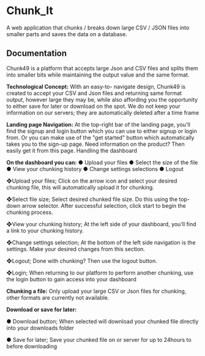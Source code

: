 # Chunk_It
A web application that chunks / breaks down large CSV / JSON files into smaller parts and saves the data on a database.
## Documentation

Chunk49 is a platform that accepts large Json and CSV files and splits them into smaller bits while 
maintaining the output value and the same format.

**Technological Concept:**
With an easy-to- navigate design, Chunk49 is created to accept your CSV and Json files and returning 
same format output, however large they may be, while also affording you the opportunity to either save 
for later or download on the spot.
We do not keep your information on our servers; they are automatically deleted after a time frame

**Landing page Navigation:**
At the top-right bar of the landing page, you'll find the signup and login button which you can use to 
either signup or login from. Or you can make use of the "get started" button which automatically takes 
you to the sign-up page. Need information on the product? Then easily get it from this page.
Handling the dashboard

**On the dashboard you can:**
● Upload your files
● Select the size of the file
● View your chunking history
● Change settings selections
● Logout

❖Upload your files;
Click on the arrow icon and select your desired chunking file, this will automatically upload it for
chunking.

❖Select file size;
Select desired chunked file size. Do this using the top-down arrow selector. After successful 
selection, click start to begin the chunking process.

❖View your chunking history;
At the left side of your dashboard, you'll find a link to your chunking history.

❖Change settings selection;
At the bottom of the left side navigation is the settings. Make your desired changes from this 
section.

❖Logout;
Done with chunking? Then use the logout button. 

❖Login;
When returning to our platform to perform another chunking, use the login button to gain access 
into your dashboard

**Chunking a file:**
Only upload your large CSV or Json files for chunking, other formats are currently not available.

**Download or save for later:**

● Download button;
When selected will download your chunked file directly into your downloads folder

● Save for later;
Save your chunked file on or server for up to 24hours to before downloading
